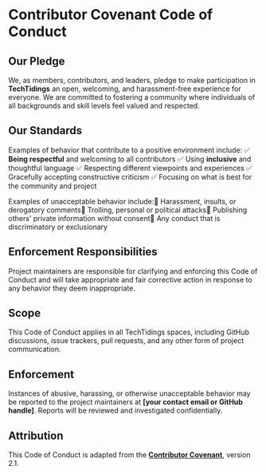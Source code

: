 **Contributor Covenant Code of Conduct**
========================================

**Our Pledge**
--------------

We, as members, contributors, and leaders, pledge to make participation in **TechTidings** an open, welcoming, and harassment-free experience for everyone. We are committed to fostering a community where individuals of all backgrounds and skill levels feel valued and respected.

**Our Standards**
-----------------

Examples of behavior that contribute to a positive environment include:
  ✅ **Being respectful** and welcoming to all contributors
  ✅ Using **inclusive** and thoughtful language
  ✅ Respecting different viewpoints and experiences
  ✅ Gracefully accepting constructive criticism
  ✅ Focusing on what is best for the community and project

Examples of unacceptable behavior include:🚫 Harassment, insults, or derogatory comments🚫 Trolling, personal or political attacks🚫 Publishing others' private information without consent🚫 Any conduct that is discriminatory or exclusionary

**Enforcement Responsibilities**
--------------------------------

Project maintainers are responsible for clarifying and enforcing this Code of Conduct and will take appropriate and fair corrective action in response to any behavior they deem inappropriate.

**Scope**
---------

This Code of Conduct applies in all TechTidings spaces, including GitHub discussions, issue trackers, pull requests, and any other form of project communication.

**Enforcement**
---------------

Instances of abusive, harassing, or otherwise unacceptable behavior may be reported to the project maintainers at **\[your contact email or GitHub handle\]**. Reports will be reviewed and investigated confidentially.

**Attribution**
---------------

This Code of Conduct is adapted from the [**Contributor Covenant**](https://www.contributor-covenant.org/), version 2.1.
